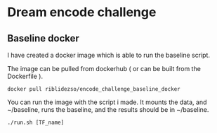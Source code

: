# Dream encode challenge

## Baseline docker
I have created a docker image which is able to run the baseline script. 

The image can be pulled from dockerhub ( or can be built from the Dockerfile ).

```docker pull riblidezso/encode_challenge_baseline_docker```

You can run the image with the script i made. It mounts the data, and ~/baseline, runs the baseline, and the results should be in ~/baseline.

```./run.sh [TF_name]```

